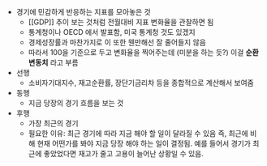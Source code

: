 - 경기에 민감하게 반응하는 지표를 모아놓은 것
	- [[GDP]] 추이 보는 것처럼 전월대비 지표 변화율을 관찰하면 됨
	- 통계청이나 OECD 에서 발표함, 미국 통계청 것도 있겠지
	- 경제성장률과 마찬가지로 이 또한 웬만해선 잘 줄어들지 않음
	- 따라서 100을 기준으로 두고 변화율을 찍어주는데 (미분을 하는 듯?) 이걸 **순환변동치** 라고 부름
- 선행
	- 소비자기대지수, 재고순환률, 장단기금리차 등을 종합적으로 계산해서 보여줌
- 동행
	- 지금 당장의 경기 흐름을 보는 것
- 후행
	- 가장 최근의 경기
	- 필요한 이유: 최근 경기에 따라 지금 해야 할 일이 달라질 수 있음 즉, 최근에 비해 현재 어떤가를 봐야 지금 당장 해야 하는 일이 결정됨. 예를 들어서 경기가 최근에 좋았었다면 재고가 줄고 고용이 늘어난 상황일 수 있음.